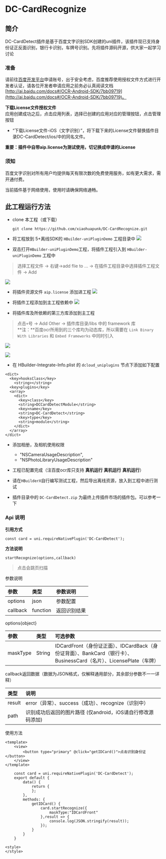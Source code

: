 # DC-CardRecognize

## 简介
DC-CardDetect插件是基于百度文字识别SDK创建的uni插件，该插件现已支持身份证正反面识别，银行卡识别，车牌号识别。先将插件源码开源，供大家一起学习讨论

### 准备
请前往[百度开发平台](http://ai.baidu.com/tech/ocr)申请账号，出于安全考虑，百度推荐使用授权文件方式进行开发者认证，请各位开发者申请应用之前务必认真阅读文档[http://ai.baidu.com/docs#/OCR-Android-SDK/7bb09719](http://ai.baidu.com/docs#/OCR-Android-SDK/7bb09719)。

**下载License文件授权文件** <br>
应用创建成功之后，点击应用列表，选择已创建的应用对应的管理按钮，点击管理按钮 <br>

- “下载License文件-iOS（文字识别）”，将下载下来的License文件替换插件目录DC-CardDetect/ios/中的同名文件。

**重要：插件中自带aip.license为测试使用，切记换成申请的License**

### 须知

百度文字识别对所有用户均提供每天有限次数的免费使用服务，如有更大需求，需开通付费。

当前插件基于网络使用，使用时请确保网络通畅。


##  此工程运行方法
- clone 本工程（或下载）

  `git clone https://github.com/xiaohuapunk/DC-CardRecognize.git`

- 将工程放到 5+离线SDK的 `HBuilder-uniPluginDemo` 工程目录中
  ![](./resource/img1.png)

- 双击打开`HBuilder-uniPluginDemo`工程，将插件工程引入到 `HBuilder-uniPluginDemo` 工程中
> 选择工程文件 -> 右键->add flie to ... -> 在插件工程目录中选择插件工程文件 -> Add 
   
  ![](./resource/img2.png)
	
- 将插件资源文件 `aip.license` 添加进工程
  ![](./resource/img3.png)
	
- 将插件工程添加到主工程依赖中
  ![](./resource/img4.png)
	
- 将插件库及所依赖的第三方库添加到主工程
> 点击`+`号 -> Add Other -> 插件库目录/libs 中的 framework 库 <br>
> **注：**百度ocr所用到的三个库均为动态库，所以需要在 `Link Binary With Libraries` 和 `Embed Frameworks` 中同时引入
	
  ![](./resource/img6.png)
	
  ![](./resource/img5.png)
	

- 在 HBuilder-Integrate-Info.plist 的 `dcloud_uniplugins` 节点下添加如下配置


```
<dict>
  <key>hooksClass</key>
    <string></string>
  <key>plugins</key>
  <array>
    <dict>
      <key>class</key>
      <string>DCCardDetectModule</string>
      <key>name</key>
      <string>DC-CardDetect</string>
      <key>type</key>
      <string>module</string>
    </dict>
  </array>
</dict>
```

- 添加相册，及相机使用权限
	- "NSCameraUsageDescription",
	- "NSPhotoLibraryUsageDescription"

- 工程已配置完成（注百度ocr库只支持 **真机运行** **真机运行** **真机运行**）

- 请在`HBuilderX`自行编写测试工程，然后导出离线资源，放入到工程中进行测试
- 插件目录中的 `DC-CardDetect.zip` 为最终上传插件市场的插件包。可以参考一下

### Api 说明

**引用方式**

`const card = uni.requireNativePlugin('DC-CardDetect');`

**方法说明**

`startRecognize(options,callback)`
> 点击会跳页扫描

参数说明

参数|	类型|	参数说明|
:--|:--|:--|
options|	json|	参数配置
callback|	function|	返回识别结果

options{object}

参数|	类型|	可选参数|
:--|:--|:--|
maskType|	String|	IDCardFront（身份证正面）、IDCardBack（身份证背面）、BankCard（银行卡）、BusinessCard（名片）、LicensePlate（车牌）

callback返回数据（数据为JSON格式，仅解释通用部分，其余部分参数不一一详释）

类型|	说明|
:--|:--|
result|	error（异常）、success（成功）、recognize（识别中）
path|	识别成功后返回的图片路径 (仅android，iOS请自行修改源码添加)

使用方法

```
<template>
    <view>
        <button type="primary" @click="getIDCard()">点击识别身份证</button>
    </view>
</template>

    const card = uni.requireNativePlugin('DC-CardDetect');
    export default {
        data() {
            return {
            };
        },
        methods: {
            getIDCard() {
                card.startRecognize({
                    maskType:"IDCardFront"
                },result => {
                    console.log(JSON.stringify(result));
                });
            }
        }
    }

<style>
</style>
```
